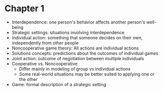 # Chapter 1

+ Interdependence: one person's behavior affects another person's well-being
+ Strategic settings: situations involving interdependence
+ Individual action: something that someone decides on their own, independently from other people
+ Noncooperative game theory: All actions are individual actions
+ Solutions concepts: predictions about the outcomes of individual games
+ Joint action: outcome of negotiation between multiple individuals
+ Cooperative vs. Noncooperative
  + Differ mainly in modeling of group vs individual actions
  + Some real-world situations may be better suited to applying one or the other
+ Game: formal description of a strategic setting

